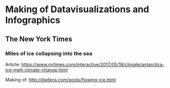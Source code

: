 # Making of Datavisualizations and Infographics

## The New York Times

### Miles of ice collapsing into the sea

Article: https://www.nytimes.com/interactive/2017/05/18/climate/antarctica-ice-melt-climate-change.html

Making of: http://dwtkns.com/posts/flowing-ice.html
